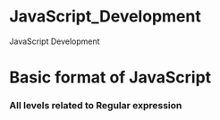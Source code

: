 # JavaScript_Development
JavaScript Development
# Basic format of JavaScript
### All levels related to Regular expression

